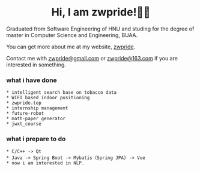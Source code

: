<div align="center">

# Hi, I am zwpride!👨‍🎓

</div>

Graduated from Software Engineering of HNU and studing for the degree of master in Computer Science and Engineering, BUAA.

You can get more about me at my website, <a href="https://zwpride.top">zwpride</a>.

Contact me with zwpride@gmail.com or zwpride@163.com if you are interested in something.


### what i have done 
~~~~~~~~~~~~~~~~~~~~~~~~~~~~~~~~~~~~~~~~~~~~~~~~~~~~~~~~~
* intelligent search base on tobacco data
* WIFI based indoor positioning
* zwpride.top
* internship management
* future-robot
* math-paper generator
* jwxt_course
~~~~~~~~~~~~~~~~~~~~~~~~~~~~~~~~~~~~~~~~~~~~~~~~~~~~~~~~~

### what i prepare to do
~~~~~~~~~~~~~~~~~~~~~~~~~~~~~~~~~~~~~~~~~~~~~~~~~~~~~~~~~
* C/C++ -> Qt
* Java -> Spring Boot -> Mybatis（Spring JPA) -> Vue
* now i am interested in NLP.
~~~~~~~~~~~~~~~~~~~~~~~~~~~~~~~~~~~~~~~~~~~~~~~~~~~~~~~~~
